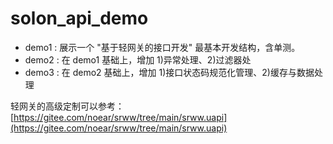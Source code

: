 # solon_api_demo

* demo1 : 展示一个 "基于轻网关的接口开发" 最基本开发结构，含单测。
* demo2 : 在 demo1 基础上，增加 1)异常处理、2)过滤器处
* demo3 : 在 demo2 基础上，增加 1)接口状态码规范化管理、2)缓存与数据处理


轻网关的高级定制可以参考：[https://gitee.com/noear/srww/tree/main/srww.uapi](https://gitee.com/noear/srww/tree/main/srww.uapi)

